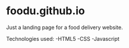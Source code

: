 # foodu.github.io
Just a landing page for a food delivery website.

Technologies used:
-HTML5
-CSS
-Javascript
